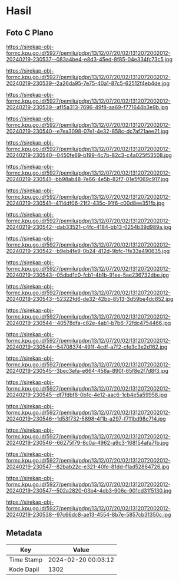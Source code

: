 # Hasil

## Foto C Plano

https://sirekap-obj-formc.kpu.go.id/5927/pemilu/pdpr/13/12/07/20/02/1312072002012-20240219-230537--083a4be4-e8d3-45ed-8f85-04e334fc73c5.jpg

https://sirekap-obj-formc.kpu.go.id/5927/pemilu/pdpr/13/12/07/20/02/1312072002012-20240219-230539--2a26da95-7e75-40a1-87c5-62512f4eb4de.jpg

https://sirekap-obj-formc.kpu.go.id/5927/pemilu/pdpr/13/12/07/20/02/1312072002012-20240219-230539--af15a313-7696-49f8-aa69-f771644b3e9b.jpg

https://sirekap-obj-formc.kpu.go.id/5927/pemilu/pdpr/13/12/07/20/02/1312072002012-20240219-230540--e7ea3098-07e1-4e32-858c-dc7af21aee21.jpg

https://sirekap-obj-formc.kpu.go.id/5927/pemilu/pdpr/13/12/07/20/02/1312072002012-20240219-230540--0450fe69-b199-4c7b-82c3-c4a025f53508.jpg

https://sirekap-obj-formc.kpu.go.id/5927/pemilu/pdpr/13/12/07/20/02/1312072002012-20240219-230541--bb98ab48-7e66-4e5b-82f7-01e5f069c917.jpg

https://sirekap-obj-formc.kpu.go.id/5927/pemilu/pdpr/13/12/07/20/02/1312072002012-20240219-230541--4114df06-21f2-435c-91f6-c00d8ee351fb.jpg

https://sirekap-obj-formc.kpu.go.id/5927/pemilu/pdpr/13/12/07/20/02/1312072002012-20240219-230542--dab33521-c4fc-4184-bb13-0254b39d989a.jpg

https://sirekap-obj-formc.kpu.go.id/5927/pemilu/pdpr/13/12/07/20/02/1312072002012-20240219-230542--b9eb4fe9-0b24-412d-9bfc-1fe33a490635.jpg

https://sirekap-obj-formc.kpu.go.id/5927/pemilu/pdpr/13/12/07/20/02/1312072002012-20240219-230543--05dbd1c0-fcb1-4b1b-91ee-5ae236732dbe.jpg

https://sirekap-obj-formc.kpu.go.id/5927/pemilu/pdpr/13/12/07/20/02/1312072002012-20240219-230543--52322fd6-de32-42bb-8513-3d59be4dc652.jpg

https://sirekap-obj-formc.kpu.go.id/5927/pemilu/pdpr/13/12/07/20/02/1312072002012-20240219-230544--40578dfa-c82e-4ab1-b7b6-72fdc4754466.jpg

https://sirekap-obj-formc.kpu.go.id/5927/pemilu/pdpr/13/12/07/20/02/1312072002012-20240219-230544--54708374-491f-4cdf-a7f2-cfe3c3e2d162.jpg

https://sirekap-obj-formc.kpu.go.id/5927/pemilu/pdpr/13/12/07/20/02/1312072002012-20240219-230545--3bec3efa-e664-456a-890f-65f8e2f7d8f3.jpg

https://sirekap-obj-formc.kpu.go.id/5927/pemilu/pdpr/13/12/07/20/02/1312072002012-20240219-230545--df7fdbf8-0b1c-4e12-aac6-1cb4e5a59958.jpg

https://sirekap-obj-formc.kpu.go.id/5927/pemilu/pdpr/13/12/07/20/02/1312072002012-20240219-230546--1d53f732-5898-4f1b-a297-f711bd98c714.jpg

https://sirekap-obj-formc.kpu.go.id/5927/pemilu/pdpr/13/12/07/20/02/1312072002012-20240219-230546--66275f79-8c0a-4962-a9c3-168154afa7fb.jpg

https://sirekap-obj-formc.kpu.go.id/5927/pemilu/pdpr/13/12/07/20/02/1312072002012-20240219-230547--82bab22c-e321-40fe-81dd-f1ad52864726.jpg

https://sirekap-obj-formc.kpu.go.id/5927/pemilu/pdpr/13/12/07/20/02/1312072002012-20240219-230547--502a2820-03b4-4cb3-906c-901cd31f5130.jpg

https://sirekap-obj-formc.kpu.go.id/5927/pemilu/pdpr/13/12/07/20/02/1312072002012-20240219-230538--97c66dc8-ae13-4554-8b7e-5857cb31350c.jpg


## Metadata

| Key        | Value               |
| ---------- | ------------------- |
| Time Stamp | 2024-02-20 00:03:12 |
| Kode Dapil | 1302                |



